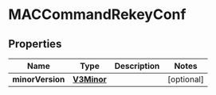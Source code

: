 
# MACCommandRekeyConf

## Properties
Name | Type | Description | Notes
------------ | ------------- | ------------- | -------------
**minorVersion** | [**V3Minor**](V3Minor.md) |  |  [optional]




